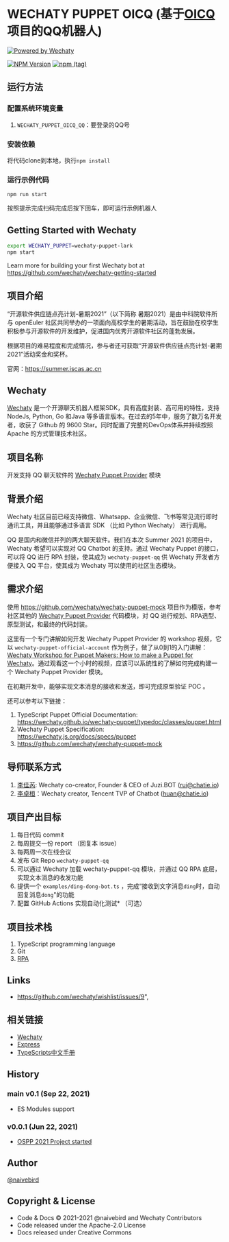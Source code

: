 # WECHATY PUPPET OICQ (基于[OICQ](https://github.com/takayama-lily/oicq)项目的QQ机器人)

[![Powered by Wechaty](https://img.shields.io/badge/Powered%20By-Wechaty-brightgreen.svg)](https://wechaty.js.org)

[![NPM Version](https://badge.fury.io/js/wechaty-puppet-lark.svg)](https://badge.fury.io/js/wechaty-puppet-lark)
[![npm (tag)](https://img.shields.io/npm/v/wechaty-puppet-lark/next.svg)](https://www.npmjs.com/package/wechaty-puppet-lark?activeTab=versions)

## 运行方法

### 配置系统环境变量

1. `WECHATY_PUPPET_OICQ_QQ`：要登录的QQ号

### 安装依赖

将代码clone到本地，执行`npm install`

### 运行示例代码

`npm run start`

按照提示完成扫码完成后按下回车，即可运行示例机器人

## Getting Started with Wechaty

```sh
export WECHATY_PUPPET=wechaty-puppet-lark
npm start
```

Learn more for building your first Wechaty bot at <https://github.com/wechaty/wechaty-getting-started>

## 项目介绍

“开源软件供应链点亮计划-暑期2021”（以下简称 暑期2021）是由中科院软件所与 openEuler 社区共同举办的一项面向高校学生的暑期活动，旨在鼓励在校学生积极参与开源软件的开发维护，促进国内优秀开源软件社区的蓬勃发展。

根据项目的难易程度和完成情况，参与者还可获取“开源软件供应链点亮计划-暑期2021”活动奖金和奖杯。

官网：<https://summer.iscas.ac.cn>

## Wechaty

[Wechaty](https://wechaty.js.org) 是一个开源聊天机器人框架SDK，具有高度封装、高可用的特性，支持NodeJs, Python, Go 和Java 等多语言版本。在过去的5年中，服务了数万名开发者，收获了 Github 的 9600 Star。同时配置了完整的DevOps体系并持续按照Apache 的方式管理技术社区。

## 项目名称

开发支持 QQ 聊天软件的 [Wechaty Puppet Provider](https://wechaty.js.org/docs/puppet-providers/) 模块

## 背景介绍

Wechaty 社区目前已经支持微信、Whatsapp、企业微信、飞书等常见流行即时通讯工具，并且能够通过多语言 SDK （比如 Python Wechaty） 进行调用。

QQ 是国内和微信并列的两大聊天软件。我们在本次 Summer 2021 的项目中，Wechaty 希望可以实现对 QQ Chatbot 的支持。通过 Wechaty Puppet 的接口，可以将 QQ 进行 RPA 封装，使其成为 `wechaty-puppet-qq`  供 Wechaty 开发者方便接入 QQ 平台，使其成为 Wechaty 可以使用的社区生态模块。

## 需求介绍

使用 <https://github.com/wechaty/wechaty-puppet-mock> 项目作为模版，参考社区其他的 [Wechaty Puppet Provider](https://wechaty.js.org/docs/puppet-providers/) 代码模块，对 QQ 进行规划、RPA选型、原型测试，和最终的代码封装。

这里有一个专门讲解如何开发 Wechaty Puppet Provider 的 workshop 视频，它以 `wechaty-puppet-official-account` 作为例子，做了从0到1的入门讲解：[Wechaty Workshop for Puppet Makers: How to make a Puppet for Wechaty](https://wechaty.js.org/2020/08/05/wechaty-puppet-maker/)。通过观看这一个小时的视频，应该可以系统性的了解如何完成构建一个 Wechaty Puppet Provider 模块。

在初期开发中，能够实现文本消息的接收和发送，即可完成原型验证 POC 。

还可以参考以下链接：

1. TypeScript Puppet Official Documentation: <https://wechaty.github.io/wechaty-puppet/typedoc/classes/puppet.html>
1. Wechaty Puppet Specification: <https://wechaty.js.org/docs/specs/puppet>
1. <https://github.com/wechaty/wechaty-puppet-mock>

## 导师联系方式

1. [李佳芮](https://wechaty.js.org/contributors/lijiarui/): Wechaty co-creator, Founder & CEO of Juzi.BOT (rui@chatie.io)
1. [李卓桓](https://wechaty.js.org/contributors/huan)：Wechaty creator, Tencent TVP of Chatbot (huan@chatie.io)

## 项目产出目标

1. 每日代码 commit
1. 每周提交一份 report （回复本 issue）
1. 每两周一次在线会议
1. 发布 Git Repo `wechaty-puppet-qq`
1. 可以通过 Wechaty 加载 wechaty-puppet-qq 模块，并通过 QQ RPA 底层，实现文本消息的收发功能
1. 提供一个 `examples/ding-dong-bot.ts` ，完成“接收到文字消息`ding`时，自动回复消息`dong`\"的功能
1. 配置 GitHub Actions 实现自动化测试* （可选）

## 项目技术栈

1. TypeScript programming language
2. Git
3. [RPA](https://wechaty.js.org/docs/explainations//rpa)

## Links

- <https://github.com/wechaty/wishlist/issues/9>",

## 相关链接

- [Wechaty](https://wechaty.js.org/v/zh/)
- [Express](https://www.runoob.com/nodejs/nodejs-express-framework.html)
- [TypeScripts中文手册](https://www.tslang.cn/docs/handbook/basic-types.html)

## History

### main v0.1 (Sep 22, 2021)

- ES Modules support

### v0.0.1 (Jun 22, 2021)

- [OSPP 2021 Project started](https://github.com/wechaty/summer/issues/81)

## Author

[@naivebird](https://wechaty.js.org/contributors/anaivebird/)

## Copyright & License

- Code & Docs © 2021-2021 @naivebird and Wechaty Contributors
- Code released under the Apache-2.0 License
- Docs released under Creative Commons
